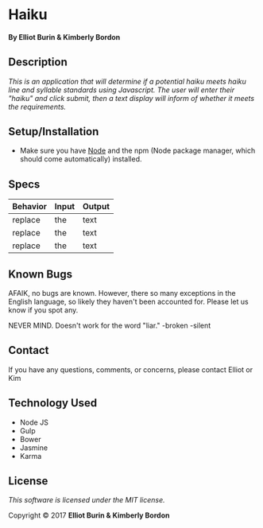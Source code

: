 # Haiku
#### By Elliot Burin & Kimberly Bordon

## Description
_This is an application that will determine if a potential haiku meets haiku line and syllable standards using Javascript. The user will enter their "haiku" and click submit, then a text display will inform of whether it meets the requirements._

## Setup/Installation
* Make sure you have [Node](https://nodejs.org/en/download/) and the npm (Node package manager, which should come automatically) installed.

## Specs
|Behavior | Input | Output|
|-|-|-|
| replace | the | text |
| replace | the | text |
| replace | the | text |

## Known Bugs
AFAIK, no bugs are known. However, there so many exceptions in the English language, so likely they haven't been accounted for. Please let us know if you spot any.

NEVER MIND. Doesn't work for the word "liar."
-broken
-silent


## Contact
If you have any questions, comments, or concerns, please contact Elliot or Kim

## Technology Used
* Node JS
* Gulp
* Bower
* Jasmine
* Karma

## License
*This software is licensed under the MIT license.*

Copyright © 2017 **Elliot Burin & Kimberly Bordon**

